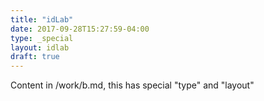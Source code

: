 ```yaml
---
title: "idLab"
date: 2017-09-28T15:27:59-04:00
type: _special
layout: idlab
draft: true
---
```


Content in /work/b.md, this has special "type" and "layout"